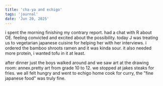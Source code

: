 ```yaml
---
title: 'cha-ya and echigo'
tags: 'journal'
date: 'Jun 20, 2025'
---
```


i spent the morning finishing my contrary report. had a chat with R about OE. feeling convicted and excited about the possibility. today J was treating us to vegetarian japanese cuisine for helping her with her interviews. i ordered the bamboo shroots ramen and it was kinda sour. it also needed more protein, i wanted tofu in it at least.

after dinner just the boys walked around and we saw art at the drawing room: annex.pretty art from grade 10 to 12. we stopped at jakes steaks for fries. we all felt hungry and went to echigo home cook for curry, the "fine japanese food" was truly fine.
